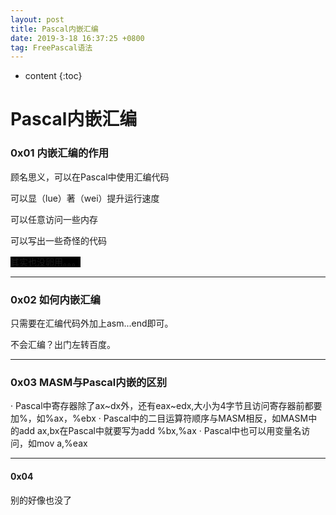 ```yaml
---
layout: post
title: Pascal内嵌汇编
date: 2019-3-18 16:37:25 +0800
tag: FreePascal语法
---
```


* content
{:toc}


# **Pascal内嵌汇编**

### 0x01 内嵌汇编的作用

顾名思义，可以在Pascal中使用汇编代码

可以显（lue）著（wei）提升运行速度

可以任意访问一些内存

可以写出一些奇怪的代码

<span style="background:#000000">其实也没卵用。。。</span>

----
### 0x02 如何内嵌汇编

只需要在汇编代码外加上asm...end即可。

不会汇编？出门左转百度。

-----

### 0x03 MASM与Pascal内嵌的区别

· Pascal中寄存器除了ax~dx外，还有eax~edx,大小为4字节且访问寄存器前都要加%，如%ax，%ebx
· Pascal中的二目运算符顺序与MASM相反，如MASM中的add ax,bx在Pascal中就要写为add %bx,%ax
· Pascal中也可以用变量名访问，如mov a,%eax

-----

#### 0x04

别的好像也没了